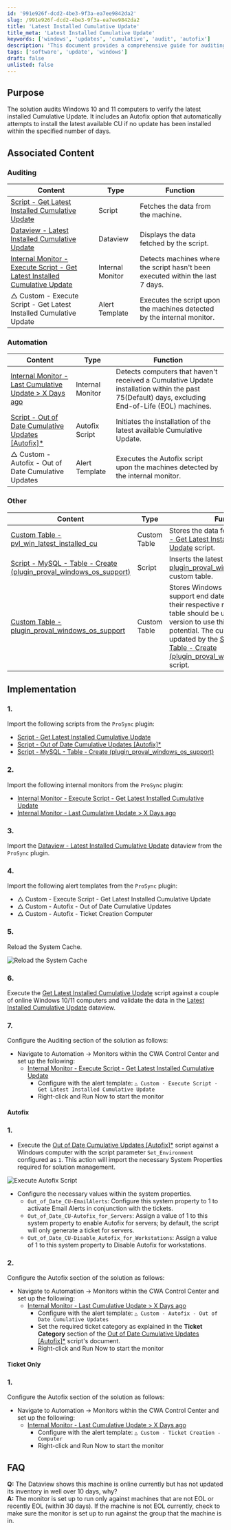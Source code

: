 ```yaml
---
id: '991e926f-dcd2-4be3-9f3a-ea7ee9842da2'
slug: /991e926f-dcd2-4be3-9f3a-ea7ee9842da2
title: 'Latest Installed Cumulative Update'
title_meta: 'Latest Installed Cumulative Update'
keywords: ['windows', 'updates', 'cumulative', 'audit', 'autofix']
description: 'This document provides a comprehensive guide for auditing Windows 10 and 11 computers to ensure they have the latest installed Cumulative Update. It includes steps for implementation, automation, and troubleshooting, along with associated content and internal monitors to streamline the update process.'
tags: ['software', 'update', 'windows']
draft: false
unlisted: false
---
```


## Purpose

The solution audits Windows 10 and 11 computers to verify the latest installed Cumulative Update. It includes an Autofix option that automatically attempts to install the latest available CU if no update has been installed within the specified number of days.

## Associated Content

### Auditing

| Content                                                                                   | Type            | Function                                                         |
|-------------------------------------------------------------------------------------------|-----------------|------------------------------------------------------------------|
| [Script - Get Latest Installed Cumulative Update](/docs/bd99d6b2-2d31-4611-9682-3c8518c53998)  | Script          | Fetches the data from the machine.                               |
| [Dataview - Latest Installed Cumulative Update](/docs/0c224e91-ca6e-49b5-b2e6-3a8fee076690)  | Dataview        | Displays the data fetched by the script.                         |
| [Internal Monitor - Execute Script - Get Latest Installed Cumulative Update](/docs/4d2a667d-ba87-4148-ba5d-d6da484acccf)  | Internal Monitor | Detects machines where the script hasn't been executed within the last 7 days. |
| △ Custom - Execute Script - Get Latest Installed Cumulative Update                      | Alert Template   | Executes the script upon the machines detected by the internal monitor. |

### Automation

| Content                                                                                   | Type            | Function                                                         |
|-------------------------------------------------------------------------------------------|-----------------|------------------------------------------------------------------|
| [Internal Monitor - Last Cumulative Update > X Days ago](/docs/a835c448-fd00-4807-a3b2-8f1066e1a682)  | Internal Monitor | Detects computers that haven't received a Cumulative Update installation within the past 75(Default) days, excluding End-of-Life (EOL) machines. |
| [Script - Out of Date Cumulative Updates [Autofix]*](/docs/dedb8564-bb1a-47b8-9525-61fc9e690cae)  | Autofix Script   | Initiates the installation of the latest available Cumulative Update. |
| △ Custom - Autofix - Out of Date Cumulative Updates                                      | Alert Template   | Executes the Autofix script upon the machines detected by the internal monitor. |

### Other

| Content                                                                                   | Type            | Function                                                         |
|-------------------------------------------------------------------------------------------|-----------------|------------------------------------------------------------------|
| [Custom Table - pvl_win_latest_installed_cu](/docs/c03e4def-7efe-4a8b-99e9-d99ac2c65f5a)  | Custom Table    | Stores the data fetched by the [Script - Get Latest Installed Cumulative Update](/docs/bd99d6b2-2d31-4611-9682-3c8518c53998) script. |
| [Script - MySQL - Table - Create (plugin_proval_windows_os_support)](/docs/09d6c579-dbce-4876-81aa-0ab7cf5432b1)  | Script          | Inserts the latest version of the [plugin_proval_windows_os_support](/docs/938cd822-f6a3-4ee3-add2-62b407e45622) custom table. |
| [Custom Table - plugin_proval_windows_os_support](/docs/938cd822-f6a3-4ee3-add2-62b407e45622)  | Custom Table    | Stores Windows operating systems support end date, build number, and their respective release if any. The table should be updated to the latest version to use this solution at its full potential. The custom table can be updated by the [Script - MySQL - Table - Create (plugin_proval_windows_os_support)](/docs/09d6c579-dbce-4876-81aa-0ab7cf5432b1) script. |

## Implementation

### 1.
Import the following scripts from the `ProSync` plugin:
- [Script - Get Latest Installed Cumulative Update](/docs/bd99d6b2-2d31-4611-9682-3c8518c53998)
- [Script - Out of Date Cumulative Updates [Autofix]*](/docs/dedb8564-bb1a-47b8-9525-61fc9e690cae)
- [Script - MySQL - Table - Create (plugin_proval_windows_os_support)](/docs/09d6c579-dbce-4876-81aa-0ab7cf5432b1)

### 2.
Import the following internal monitors from the `ProSync` plugin:
- [Internal Monitor - Execute Script - Get Latest Installed Cumulative Update](/docs/4d2a667d-ba87-4148-ba5d-d6da484acccf)
- [Internal Monitor - Last Cumulative Update > X Days ago](/docs/a835c448-fd00-4807-a3b2-8f1066e1a682)

### 3.
Import the [Dataview - Latest Installed Cumulative Update](/docs/0c224e91-ca6e-49b5-b2e6-3a8fee076690) dataview from the `ProSync` plugin.

### 4.
Import the following alert templates from the `ProSync` plugin:
- △ Custom - Execute Script - Get Latest Installed Cumulative Update
- △ Custom - Autofix - Out of Date Cumulative Updates
- △ Custom - Autofix - Ticket Creation Computer

### 5.
Reload the System Cache.

![Reload the System Cache](../../static/img/docs/0c224e91-ca6e-49b5-b2e6-3a8fee076690/image_2.webp)

### 6.
Execute the [Get Latest Installed Cumulative Update](/docs/bd99d6b2-2d31-4611-9682-3c8518c53998) script against a couple of online Windows 10/11 computers and validate the data in the [Latest Installed Cumulative Update](/docs/0c224e91-ca6e-49b5-b2e6-3a8fee076690) dataview.

### 7.
Configure the Auditing section of the solution as follows:
- Navigate to Automation → Monitors within the CWA Control Center and set up the following:
  - [Internal Monitor - Execute Script - Get Latest Installed Cumulative Update](/docs/4d2a667d-ba87-4148-ba5d-d6da484acccf)
    - Configure with the alert template: `△ Custom - Execute Script - Get Latest Installed Cumulative Update`
    - Right-click and Run Now to start the monitor

#### Autofix

### 1.
- Execute the [Out of Date Cumulative Updates [Autofix]*](/docs/dedb8564-bb1a-47b8-9525-61fc9e690cae) script against a Windows computer with the script parameter `Set_Environment` configured as `1`. This action will import the necessary System Properties required for solution management.

![Execute Autofix Script](../../static/img/docs/0c224e91-ca6e-49b5-b2e6-3a8fee076690/image_3.webp)

- Configure the necessary values within the system properties.
  - `Out_of_Date_CU-EmailAlerts`: Configure this system property to 1 to activate Email Alerts in conjunction with the tickets.
  - `Out_of_Date_CU-Autofix_for_Servers`: Assign a value of 1 to this system property to enable Autofix for servers; by default, the script will only generate a ticket for servers.
  - `Out_of_Date_CU-Disable_Autofix_for_Workstations`: Assign a value of 1 to this system property to Disable Autofix for workstations.

### 2.
Configure the Autofix section of the solution as follows:
- Navigate to Automation → Monitors within the CWA Control Center and set up the following:
  - [Internal Monitor - Last Cumulative Update > X Days ago](/docs/a835c448-fd00-4807-a3b2-8f1066e1a682)
    - Configure with the alert template: `△ Custom - Autofix - Out of Date Cumulative Updates`
    - Set the required ticket category as explained in the **Ticket Category** section of the [Out of Date Cumulative Updates [Autofix]*](/docs/dedb8564-bb1a-47b8-9525-61fc9e690cae) script's document.
    - Right-click and Run Now to start the monitor

#### Ticket Only

### 1.
Configure the Autofix section of the solution as follows:
- Navigate to Automation → Monitors within the CWA Control Center and set up the following:
  - [Internal Monitor - Last Cumulative Update > X Days ago](/docs/a835c448-fd00-4807-a3b2-8f1066e1a682)
    - Configure with the alert template: `△ Custom - Ticket Creation - Computer`
    - Right-click and Run Now to start the monitor

## FAQ

**Q:** The Dataview shows this machine is online currently but has not updated its inventory in well over 10 days, why?  
**A:** The monitor is set up to run only against machines that are not EOL or recently EOL (within 30 days). If the machine is not EOL currently, check to make sure the monitor is set up to run against the group that the machine is in.


